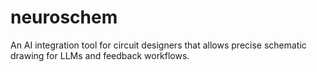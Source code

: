 # neuroschem
An AI integration tool for circuit designers that allows precise schematic drawing for LLMs and feedback workflows.
